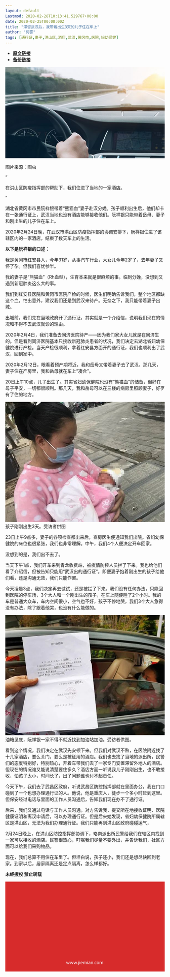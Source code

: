 ```yaml
---
layout: default
Lastmod: 2020-02-28T10:13:41.529767+00:00
date: 2020-02-25T00:00:00Z
title: "滞留武汉后，我带着出生3天的儿子住在车上"
author: "何雾"
tags: [通行证,妻子,洪山区,酒店,武汉,黄冈市,医院,妇幼保健]
---
```


* [**原文链接**](https://mp.weixin.qq.com/s/OA85KVdEGczJqCBqZFDvVw)
* [**备份链接**](http://archive.today/U5kuk)


![](/images/post/4e2772126935f3f7a1b4ff501e2088a6.jpg)

图片来源：图虫

“

  

在洪山区防疫指挥部的帮助下，我们住进了当地的一家酒店。

  

”

湖北省黄冈市市民阮祥银带着“熊猫血”妻子赴汉分娩。孩子顺利出生后，他们却卡在一张通行证上，武汉当地也没有酒店能够接收他们。阮祥银只能带着岳母、妻子和刚出生的儿子住在车上。  

2020年2月24日晚，在武汉市洪山区防疫指挥部的协调安排下，阮祥银住进了该辖区内的一家酒店，结束了数天车上的生活。

**以下是阮祥银的口述：**

我是黄冈市红安县人，今年31岁，从事汽车行业，大女儿今年2岁了，去年妻子又怀了孕。但我们喜忧参半。

我的妻子是“熊猫血”（Rh血型），生育本来就是很麻烦的事。临到分娩，没想到又遇到新冠肺炎这么大的事。

我们到红安县医院和黄冈市医院产检的时候，医生们明确告诉我们，整个地区都缺这个血，怕出意外，建议我们还是到武汉来待产。无奈之下，我只能带着妻子出城。

出城前，我们先在当地政府开了通行证，其实就是一个介绍信，说明我们现在的情况和不得不去武汉就诊的理由。

2020年2月4日，我们准备去同济医院待产——因为我们家大女儿就是在同济生的。但是看到同济医院基本只接收新冠肺炎患者的状况，我们决定去湖北省妇幼保健院进行产检。当天产检很顺利，拿着红安县方面开的通行证，我们也顺利出了武汉，回到家中。

2020年2月12日，眼看着预产期将近，我和岳母又带着妻子去了武汉。那几天，妻子住在产房里，我和岳母就在车上“凑合”。

20日上午10点，儿子出生了。其实省妇幼保健院也没有“熊猫血”的储备，但好在母子平安，一切都很顺利。那几天，我和岳母可以在三楼的病房里照顾妻子，好歹有了住的地方。

![](/images/post/6ae9d12e1c109c29d610d13d958a6e30.jpg)孩子刚刚出生3天。受访者供图

23日上午9点多，妻子的各项检查都出来后，查房医生便通知我们出院。省妇幼保健院的床位也很紧张，我们也非常理解。中午，我们4个人便决定开车回家。

没想到的是，我们出不去了。

当天下午1点，我们开车来到青龙收费站，被疫情防控人员拦了下来。我也给他们看了介绍信，但被告知只能用“武汉出的通行证”。即便妻子抱着刚出生的孩子给他们看，还是沟通无效，我们只能作罢。

今天凌晨3点，我们决定再去试试，还是被拦了下来。我们没有任何办法，只能回到医院的停车场，3个大人和一个刚出生的孩子，在车上随便睡了2个小时。我的车是普通大众车，车内空间很小，空气也不好，孩子不停地哭，我们3个大人急得没有办法，除了跟着他哭，也没有什么能做的。

![](/images/post/8fe354b43455794c4b8593f60125d08b.jpg)油箱见底，阮祥银一家不得不就近找到加油站加油。受访者供图。

看到这个情况，我们决定在武汉先安顿下来。但我们对武汉不熟，在医院附近找了十几家酒店，要么关门，要么是被征用的酒店。我们也去找了当地的派出所，民警们的态度特别好，特别热心，开着车带我们去了一家专门安置滞留外地人的酒店。但现在的情况谁又能说清楚要住多久？酒店方面一听说我儿子刚刚出生，也不敢接收，怕孩子太小，时间长了，出了问题谁也付不起责任。

今天下午，我们去了武昌区政府，听说武昌区防控指挥部就在里面办公，我在门口碰到了一个也想办理通行证的人。他说，他是重庆人，徒步一个多小时赶到这里。但保安经过电话与里面的工作人员沟通后，告知我们现在办不了通行证。

后来，我们又通过电话与工作人员沟通。对方告诉我，提交所在地接收证明、医院健康证明和离汉申请后，可以办理通行证。但是后来她发现，省妇幼保健院所属辖区是洪山区，无法为我们办理通行证。我们只能再到洪山区政府碰碰运气，

2月24日晚上，在洪山区防控指挥部协调下，珞南派出所民警给我们在辖区内找到一家可以接收的酒店。民警很热心，叮嘱我们尽量不要外出，并告诉我们，社区方面可以给我们采购物品。

现在，我们总算不用住在车里了。但坦白说，孩子还小，我们还是想尽快回到老家。到家以后，居家隔离还是定点隔离，怎么样都好。

  

**未经授权 禁止转载**

  

  

![](/images/post/3ef9527fd7edfb43b0c70486c7a956af.jpg)

